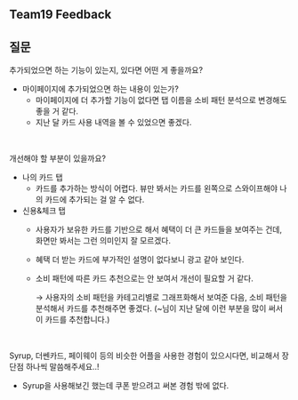 ## Team19 Feedback

## 질문

추가되었으면 하는 기능이 있는지, 있다면 어떤 게 좋을까요?

- 마이페이지에 추가되었으면 하는 내용이 있는가?
    - 마이페이지에 더 추가할 기능이 없다면 탭 이름을 소비 패턴 분석으로 변경해도 좋을 거 같다.
    - 지난 달 카드 사용 내역을 볼 수 있었으면 좋겠다.
<br>

개선해야 할 부분이 있을까요?

- 나의 카드 탭
    - 카드를 추가하는 방식이 어렵다. 뷰만 봐서는 카드를 왼쪽으로 스와이프해야 나의 카드에 추가되는 걸 알 수 없다.
- 신용&체크 탭
    - 사용자가 보유한 카드를 기반으로 해서 혜택이 더 큰 카드들을 보여주는 건데, 화면만 봐서는 그런 의미인지 잘 모르겠다.
    - 혜택 더 받는 카드에 부가적인 설명이 없다보니 광고 같아 보인다.
    - 소비 패턴에 따른 카드 추천으로는 안 보여서 개선이 필요할 거 같다.
        
        → 사용자의 소비 패턴을 카테고리별로 그래프화해서 보여준 다음, 소비 패턴을 분석해서 카드를 추천해주면 좋겠다. 
          (~님이 지난 달에 이런 부분을 많이 써서 이 카드를 추천합니다.)
<br>

Syrup, 더쎈카드, 페이웨이 등의 비슷한 어플을 사용한 경험이 있으시다면, 비교해서 장단점 하나씩 말씀해주세요..!
 - Syrup을 사용해보긴 했는데 쿠폰 받으려고 써본 경험 밖에 없다.
